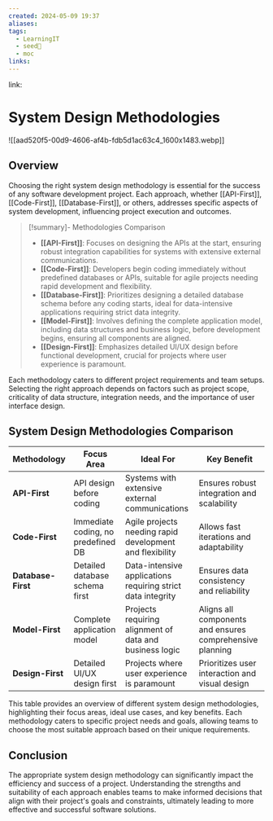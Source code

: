 ```yaml
---
created: 2024-05-09 19:37
aliases: 
tags:
  - LearningIT
  - seed🌱
  - moc
links:
---
```


link:

# System Design Methodologies

![[aad520f5-00d9-4606-af4b-fdb5d1ac63c4_1600x1483.webp]]
## Overview

Choosing the right system design methodology is essential for the success of any software development project. Each approach, whether [[API-First]], [[Code-First]], [[Database-First]], or others, addresses specific aspects of system development, influencing project execution and outcomes.

> [!summary]- Methodologies Comparison
> - **[[API-First]]**: Focuses on designing the APIs at the start, ensuring robust integration capabilities for systems with extensive external communications.
> - **[[Code-First]]**: Developers begin coding immediately without predefined databases or APIs, suitable for agile projects needing rapid development and flexibility.
> - **[[Database-First]]**: Prioritizes designing a detailed database schema before any coding starts, ideal for data-intensive applications requiring strict data integrity.
> - **[[Model-First]]**: Involves defining the complete application model, including data structures and business logic, before development begins, ensuring all components are aligned.
> - **[[Design-First]]**: Emphasizes detailed UI/UX design before functional development, crucial for projects where user experience is paramount.

Each methodology caters to different project requirements and team setups. Selecting the right approach depends on factors such as project scope, criticality of data structure, integration needs, and the importance of user interface design.

## System Design Methodologies Comparison

| Methodology    | Focus Area                         | Ideal For                                                  | Key Benefit                                                 |
|----------------|------------------------------------|-------------------------------------------------------------|-------------------------------------------------------------|
| **API-First**  | API design before coding           | Systems with extensive external communications              | Ensures robust integration and scalability                   |
| **Code-First** | Immediate coding, no predefined DB | Agile projects needing rapid development and flexibility    | Allows fast iterations and adaptability                     |
| **Database-First** | Detailed database schema first | Data-intensive applications requiring strict data integrity | Ensures data consistency and reliability                     |
| **Model-First** | Complete application model        | Projects requiring alignment of data and business logic     | Aligns all components and ensures comprehensive planning    |
| **Design-First** | Detailed UI/UX design first       | Projects where user experience is paramount                 | Prioritizes user interaction and visual design              |

This table provides an overview of different system design methodologies, highlighting their focus areas, ideal use cases, and key benefits. Each methodology caters to specific project needs and goals, allowing teams to choose the most suitable approach based on their unique requirements.


## Conclusion

The appropriate system design methodology can significantly impact the efficiency and success of a project. Understanding the strengths and suitability of each approach enables teams to make informed decisions that align with their project's goals and constraints, ultimately leading to more effective and successful software solutions.


